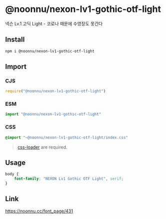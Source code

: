 # @noonnu/nexon-lv1-gothic-otf-light
넥슨 Lv.1 고딕 Light - 코로나 때문에 수영장도 못간다

## Install
```sh
npm i @noonnu/nexon-lv1-gothic-otf-light
```
## Import
### CJS
```js
require("@noonnu/nexon-lv1-gothic-otf-light")
```
### ESM
```js
import "@noonnu/nexon-lv1-gothic-otf-light"
```
### CSS 
```css
@import "~@noonnu/nexon-lv1-gothic-otf-light/index.css"
```
> [css-loader](https://github.com/webpack-contrib/css-loader) are required.

## Usage
```css
body {
    font-family: "NEXON Lv1 Gothic OTF Light", serif;
}
```

## Link
https://noonnu.cc/font_page/431